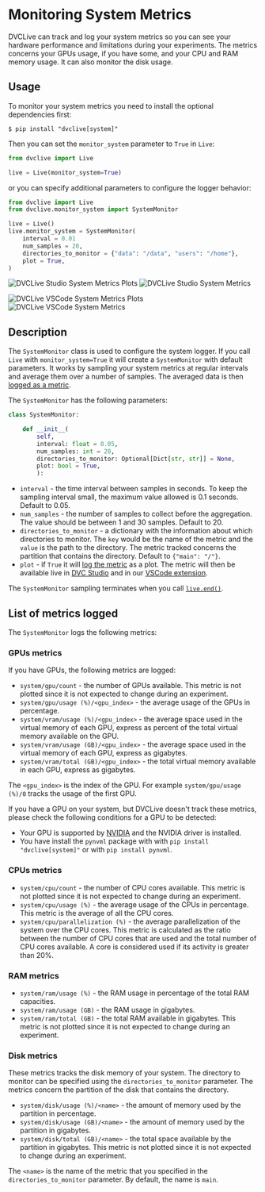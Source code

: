 # Monitoring System Metrics

DVCLive can track and log your system metrics so you can see your hardware performance
and limitations during your experiments. The metrics concerns your GPUs usage, if you
have some, and your CPU and RAM memory usage. It can also monitor the disk usage.

## Usage

To monitor your system metrics you need to install the optional dependencies first:

```cli
$ pip install "dvclive[system]"
```

Then you can set the `monitor_system` parameter to `True` in `Live`:

```py
from dvclive import Live

live = Live(monitor_system=True)
```

or you can specify additional parameters to configure the logger behavior:

```py
from dvclive import Live
from dvclive.monitor_system import SystemMonitor

live = Live()
live.monitor_system = SystemMonitor(
    interval = 0.01
    num_samples = 20,
    directories_to_monitor = {"data": "/data", "users": "/home"},
    plot = True,
)
```

<toggle>
<tab title="DVC Studio">

![DVCLive Studio System Metrics Plots](/img/dvclive-studio-system-metrics-plots.png)
![DVCLive Studio System Metrics](/img/dvclive-studio-system-metrics.png)

</tab>
<tab title="VSCode Extension">

![DVCLive VSCode System Metrics Plots](/img/dvclive-vscode-system-metrics-plots.png)
![DVCLive VSCode System Metrics](/img/dvclive-vscode-system-metrics.png)

</tab>

</toggle>


## Description

The `SystemMonitor` class is used to configure the system logger. If you call `Live`
with `monitor_system=True` it will create a `SystemMonitor` with default parameters.
It works by sampling your system metrics at regular intervals and average them over a
number of samples. The averaged data is then
[logged as a metric](doc/dvclive/live/log_metric).

The `SystemMonitor` has the following parameters:

```py
class SystemMonitor:

    def __init__(
        self,
        interval: float = 0.05,
        num_samples: int = 20,
        directories_to_monitor: Optional[Dict[str, str]] = None,
        plot: bool = True,
        ):
```

- `interval` - the time interval between samples in seconds. To keep
  the sampling interval small, the maximum value allowed is 0.1 seconds.
  Default to 0.05.
- `num_samples` - the number of samples to collect before the aggregation. The value 
  should be between 1 and 30 samples. Default to 20.
- `directories_to_monitor` - a dictionary with the information about which directories 
  to monitor. The `key` would be the name of the metric and the `value` is the path to 
  the directory. The metric tracked concerns the partition that contains the directory.
  Default to `{"main": "/"}`.
- `plot` - if `True` it will [log the metric](doc/dvclive/live/log_metric) as a plot. 
  The metric will then be available live in [DVC Studio](doc/dvc/studio) and in our
  [VSCode extension](https://marketplace.visualstudio.com/items?itemName=Iterative.dvc).


The `SystemMonitor` sampling terminates when you call 
[`live.end()`](doc/dvclive/live/end).


## List of metrics logged

The `SystemMonitor` logs the following metrics:

### GPUs metrics

If you have GPUs, the following metrics are logged:

- `system/gpu/count` - the number of GPUs available. This metric is not plotted since
  it is not expected to change during an experiment.
- `system/gpu/usage (%)/<gpu_index>` - the average usage of the GPUs in percentage.
- `system/vram/usage (%)/<gpu_index>` - the average space used in the virtual memory of
  each GPU, express as percent of the total virtual memory available on the GPU.
- `system/vram/usage (GB)/<gpu_index>` - the average space used in the virtual memory of
  each GPU, express as gigabytes.
- `system/vram/total (GB)/<gpu_index>` - the total virtual memory available in each GPU,
   express as gigabytes.

The `<gpu_index>` is the index of the GPU. For example `system/gpu/usage (%)/0` tracks
the usage of the first GPU.

<admon type="tip">

If you have a GPU on your system, but DVCLive doesn't track these metrics, please check
the following conditions for a GPU to be detected:

- Your GPU is supported by [NVIDIA](https://www.nvidia.com/en-gb/geforce/graphics-cards/)
  and the NVIDIA driver is installed.
- You have install the `pynvml` package with with `pip install "dvclive[system]"` or
  with `pip install pynvml`.

</admon>

### CPUs metrics

- `system/cpu/count` - the number of CPU cores available. This metric is not plotted 
  since it is not expected to change during an experiment.
- `system/cpu/usage (%)` - the average usage of the CPUs in percentage. This metric is
  the average of all the CPU cores.
- `system/cpu/parallelization (%)` - the average parallelization of the system over the
  CPU cores. This metric is calculated as the ratio between the number of CPU cores that
  are used and the total number of CPU cores available. A core is considered used if its
  activity is greater than 20%.

### RAM metrics

- `system/ram/usage (%)` - the RAM usage in percentage of the total RAM capacities.
- `system/ram/usage (GB)` - the RAM usage in gigabytes.
- `system/ram/total (GB)` - the total RAM available in gigabytes. This metric is not 
  plotted since it is not expected to change during an experiment.

### Disk metrics

These metrics tracks the disk memory of your system. The directory to monitor can be 
specified using the `directories_to_monitor` parameter. The metrics concern the 
partition of the disk that contains the directory.

- `system/disk/usage (%)/<name>` - the amount of memory used by the partition in 
  percentage.
- `system/disk/usage (GB)/<name>` - the amount of memory used by the partition in 
  gigabytes.
- `system/disk/total (GB)/<name>` - the total space available by the partition in 
  gigabytes. This metric is not plotted since it is not expected to change during 
  an experiment.

The `<name>` is the name of the metric that you specified in the 
`directories_to_monitor` parameter. By default, the name is `main`.
